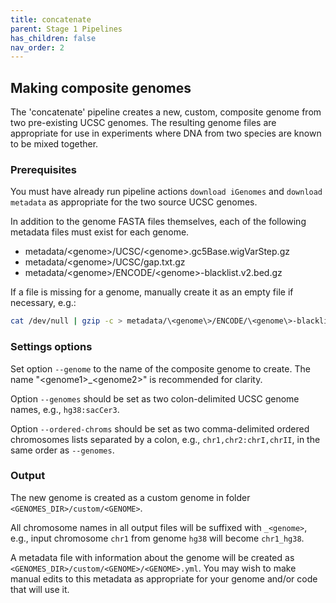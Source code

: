 ```yaml
---
title: concatenate
parent: Stage 1 Pipelines
has_children: false
nav_order: 2
---
```


## Making composite genomes

The 'concatenate' pipeline creates a new, custom, composite
genome from two pre-existing UCSC genomes. The resulting
genome files are appropriate for use in experiments
where DNA from two species are known to be mixed together.

### Prerequisites

You must have already run pipeline actions 
`download iGenomes` and `download metadata`
as appropriate for the two source UCSC genomes.

In addition to the genome FASTA files themselves,
each of the following metadata files must exist for each genome. 
- metadata/\<genome\>/UCSC/\<genome\>.gc5Base.wigVarStep.gz
- metadata/\<genome\>/UCSC/gap.txt.gz
- metadata/\<genome\>/ENCODE/\<genome\>-blacklist.v2.bed.gz

If a file is missing for a genome, manually create it as an empty file if necessary, e.g.:
```sh
cat /dev/null | gzip -c > metadata/\<genome\>/ENCODE/\<genome\>-blacklist.v2.bed.gz
```

### Settings options

Set option `--genome` to the name of the composite genome to create.
The name "\<genome1\>_\<genome2\>" is recommended for clarity.

Option `--genomes` should be set as two colon-delimited UCSC genome names, e.g., `hg38:sacCer3`.

Option `--ordered-chroms` should be set as two comma-delimited ordered chromosomes lists
separated by a colon, e.g., `chr1,chr2:chrI,chrII`, in the same order as `--genomes`.

### Output

The new genome is created as a custom genome in folder
`<GENOMES_DIR>/custom/<GENOME>`. 

All chromosome names in all output files will be suffixed
with `_<genome>`, e.g., input chromosome `chr1` from genome `hg38`
will become `chr1_hg38`.

A metadata file with information about the genome will
be created as 
`<GENOMES_DIR>/custom/<GENOME>/<GENOME>.yml`.
You may wish to make manual edits to this metadata 
as appropriate for your genome and/or code that will use it.

